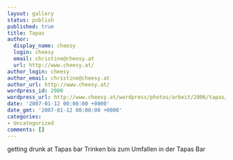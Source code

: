 ```yaml
---
layout: gallery
status: publish
published: true
title: Tapas
author:
  display_name: cheesy
  login: cheesy
  email: christine@cheesy.at
  url: http://www.cheesy.at/
author_login: cheesy
author_email: christine@cheesy.at
author_url: http://www.cheesy.at/
wordpress_id: 2000
wordpress_url: http://www.cheesy.at/wordpress/photos/arbeit/2006/tapas/
date: '2007-01-12 00:00:00 +0000'
date_gmt: '2007-01-12 00:00:00 +0000'
categories:
- Uncategorized
comments: []
---
```

<!--:de-->getting drunk at Tapas bar
<!--:--><!--:en-->Trinken bis zum Umfallen in der Tapas Bar
<!--:-->
